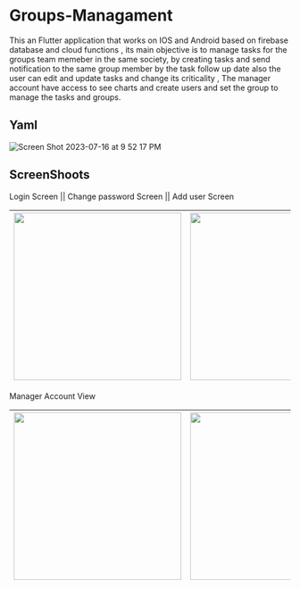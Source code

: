 # Groups-Managament

This an Flutter application that works on IOS and Android based on firebase database and cloud functions , its main objective is to manage tasks for the groups team memeber in the same society, by creating tasks and send notification  to the same group member
by the task follow up date also the user can edit and update tasks and change its criticality , The manager account have access to see charts and create users and set the group to manage the tasks and groups.

## Yaml
![Screen Shot 2023-07-16 at 9 52 17 PM](https://github.com/Mohamedihab29592/Groups-Managament/assets/64233832/15c5df0f-36c8-426f-836f-25f4581ba486)

## ScreenShoots

Login Screen || Change password Screen || Add user Screen

|<img src="https://github.com/Mohamedihab29592/Groups-Managament/assets/64233832/087adf74-87bb-4c05-95c2-9ba17eaa8fbd.jpeg" width="300"> | <img src="https://github.com/Mohamedihab29592/Groups-Managament/assets/64233832/c4be792d-ebe2-4dd4-bcb7-7e4843a52bc5.jpeg" width="300">|<img src="https://github.com/Mohamedihab29592/Groups-Managament/assets/64233832/34704d20-4823-4326-b61d-8fed9cd9b47b.jpeg" width="300">|
--- |---|---

Manager Account View

|<img src="https://github.com/Mohamedihab29592/Groups-Managament/assets/64233832/7ffff6a0-31b7-45ab-8b21-6ff415551ad7.jpeg" width="300"> | <img src="https://github.com/Mohamedihab29592/Groups-Managament/assets/64233832/d3ef4474-f8bc-454e-982d-cd7fe92b3c59.jpeg" width="300">|
--- |---|



